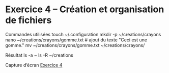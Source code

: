 # Exercice 4 – Création et organisation de fichiers

 Commandes utilisées
touch ~/.configuration
mkdir -p ~/creations/crayons
nano ~/creations/crayons/gomme.txt  # ajout du texte "Ceci est une gomme."
mv ~/creations/crayons/gomme.txt ~/creations/crayons/

 Résultat
ls -a ~
ls -R ~/creations

 Capture d’écran
[Exercice 4](exercice4_capture.png)

